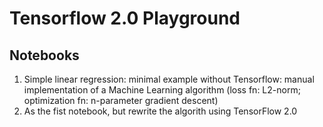 # Tensorflow 2.0 Playground

## Notebooks
1. Simple linear regression: minimal example without Tensorflow: manual implementation of a Machine Learning algorithm (loss fn: L2-norm; optimization fn: n-parameter gradient descent)
2. As the fist notebook, but rewrite the algorith using TensorFlow 2.0
